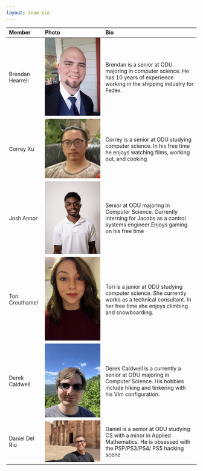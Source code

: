 ```yaml
---
layout: team-bio
---
```


| Member           | Photo                                                  | Bio                                                                                                                                                      |
| :--------------- | :----------------------------------------------------- | :------------------------------------------------------------------------------------------------------------------------------------------------------- |
| Brendan Hearrell | ![Brendan Bio Image](Images/Brendan%20Bio%20Image.jpg) | Brendan is a senior at ODU majoring in computer science. He has 10 years of experience working in the shipping industry for Fedex.                       |
| Correy Xu        | ![Correy Bio Image](Images/CorreyBioImage.jpg)         | Correy is a senior at ODU studying computer science. In his free time he enjoys watching films, working out, and cooking                                 |
| Josh Annor       | ![Josh Bio Image](Images/joshpicture.jpeg)             | Senior at ODU majoring in Computer Science. Currently interning for Jacobs as a control systems engineer.Enjoys gaming on his free time                  |
| Tori Crouthamel  | ![Tori Bio Image](Images/ToriBioImage.jpeg)            | Tori is a junior at ODU studying computer science. She currently works as a technical consultant. In her free time she enjoys climbing and snowboarding. |
| Derek Caldwell   | ![Derek Bio Image](Images/derek_bio_image.jpeg)        | Derek Caldwell is a currently a senior at ODU majoring in Computer Science. His hobbies include hiking and tinkering with his Vim configuration.         |
| Daniel Del Rio   | ![Danny Bio Image](Images/Danny_img.jpeg)              | Daniel is a senior at ODU studying CS with a minor in Applied Mathematics. He is obsessed with the PSP/PS3/PS4/ PS5 hacking scene                        |
